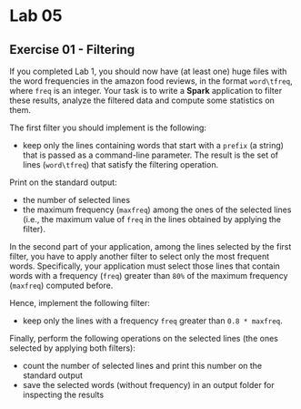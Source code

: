 # Lab 05

## Exercise 01 - Filtering

If you completed Lab 1, you should now have (at least one) huge files with the word frequencies in the amazon food reviews, in the format ```word\tfreq```, where ```freq``` is an integer. Your task is to write a **Spark** application to filter these results, analyze the filtered data and compute some statistics on them.

The first filter you should implement is the following:

- keep only the lines containing words that start with a ```prefix``` (a string) that is passed as a command-line parameter. The result is the set of lines (```word\tfreq```) that satisfy the filtering operation.

Print on the standard output:

- the number of selected lines
- the maximum frequency (```maxfreq```) among the ones of the selected lines (i.e., the maximum value of ```freq``` in the lines obtained by applying the filter).

In the second part of your application, among the lines selected by the first filter, you have to apply another filter to select only the most frequent words. Specifically, your application must select those lines that contain words with a frequency (```freq```) greater than ```80%``` of the maximum frequency (```maxfreq```) computed before.

Hence, implement the following filter:

- keep only the lines with a frequency ```freq``` greater than ```0.8 * maxfreq```.

Finally, perform the following operations on the selected lines (the ones selected by applying both filters):

- count the number of selected lines and print this number on the standard output
- save the selected words (without frequency) in an output folder for inspecting the results